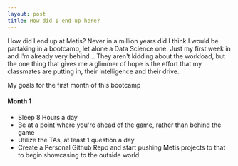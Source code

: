 ```yaml
---
layout: post
title: How did I end up here?
---
```


How did I end up at Metis? Never in a million years did I think I would be partaking in a bootcamp, let alone a Data Science one. Just my first week in and I'm already very behind... They aren't kidding about the workload, but the one thing that gives me a glimmer of hope is the effort that my classmates are putting in, their intelligence and their drive.

My goals for the first month of this bootcamp

#### Month 1

* Sleep 8 Hours a day
* Be at a point where you're ahead of the game, rather than behind the game
* Utilize the TAs, at least 1 question a day
* Create a Personal Github Repo and start pushing Metis projects to that to begin showcasing to the outside world


